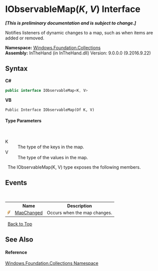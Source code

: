 # IObservableMap(*K*, *V*) Interface
 _**\[This is preliminary documentation and is subject to change.\]**_

Notifies listeners of dynamic changes to a map, such as when items are added or removed.

**Namespace:**&nbsp;<a href="N_Windows_Foundation_Collections">Windows.Foundation.Collections</a><br />**Assembly:**&nbsp;InTheHand (in InTheHand.dll) Version: 9.0.0.0 (9.2016.9.22)

## Syntax

**C#**<br />
``` C#
public interface IObservableMap<K, V>

```

**VB**<br />
``` VB
Public Interface IObservableMap(Of K, V)
```


#### Type Parameters
&nbsp;<dl><dt>K</dt><dd>The type of the keys in the map.</dd><dt>V</dt><dd>The type of the values in the map.</dd></dl>&nbsp;
The IObservableMap(K, V) type exposes the following members.


## Events
&nbsp;<table><tr><th></th><th>Name</th><th>Description</th></tr><tr><td>![Public event](media/pubevent.gif "Public event")</td><td><a href="E_Windows_Foundation_Collections_IObservableMap_2_MapChanged">MapChanged</a></td><td>
Occurs when the map changes.</td></tr></table>&nbsp;
<a href="#iobservablemap(*k*,-*v*)-interface">Back to Top</a>

## See Also


#### Reference
<a href="N_Windows_Foundation_Collections">Windows.Foundation.Collections Namespace</a><br />